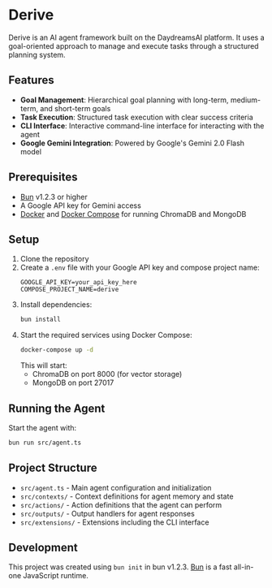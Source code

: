 # Derive

Derive is an AI agent framework built on the DaydreamsAI platform. It uses a goal-oriented approach to manage and execute tasks through a structured planning system.

## Features

- **Goal Management**: Hierarchical goal planning with long-term, medium-term, and short-term goals
- **Task Execution**: Structured task execution with clear success criteria
- **CLI Interface**: Interactive command-line interface for interacting with the agent
- **Google Gemini Integration**: Powered by Google's Gemini 2.0 Flash model

## Prerequisites

- [Bun](https://bun.sh) v1.2.3 or higher
- A Google API key for Gemini access
- [Docker](https://www.docker.com/) and [Docker Compose](https://docs.docker.com/compose/) for running ChromaDB and MongoDB

## Setup

1. Clone the repository
2. Create a `.env` file with your Google API key and compose project name:
   ```
   GOOGLE_API_KEY=your_api_key_here
   COMPOSE_PROJECT_NAME=derive
   ```
3. Install dependencies:
   ```bash
   bun install
   ```
4. Start the required services using Docker Compose:
   ```bash
   docker-compose up -d
   ```
   This will start:
   - ChromaDB on port 8000 (for vector storage)
   - MongoDB on port 27017

## Running the Agent

Start the agent with:

```bash
bun run src/agent.ts
```

## Project Structure

- `src/agent.ts` - Main agent configuration and initialization
- `src/contexts/` - Context definitions for agent memory and state
- `src/actions/` - Action definitions that the agent can perform
- `src/outputs/` - Output handlers for agent responses
- `src/extensions/` - Extensions including the CLI interface

## Development

This project was created using `bun init` in bun v1.2.3. [Bun](https://bun.sh) is a fast all-in-one JavaScript runtime.
